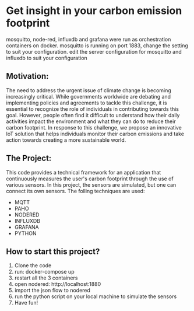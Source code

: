 # Get insight in your carbon emission footprint
mosquitto, node-red, influxdb and grafana were run as orchestration containers on docker.
mosquitto is running on port 1883, change the setting to suit your configuration.
edit the server configuration for mosquitto and influxdb to suit your configuration

## Motivation:
The need to address the urgent issue of climate change is becoming increasingly critical. While governments worldwide are debating and implementing policies and agreements to tackle this challenge, it is essential to recognize the role of individuals in contributing towards this goal. However, people often find it difficult to understand how their daily activities impact the environment and what they can do to reduce their carbon footprint. In response to this challenge, we propose an innovative IoT solution that helps individuals monitor their carbon emissions and take action towards creating a more sustainable world.

## The Project:
This code provides a technical framework for an application that continuously measures the user's carbon footprint through the use of various sensors. In this project, the sensors are simulated, but one can connect its own sensors. The folling techniques are used:

- MQTT
- PAHO
- NODERED
- INFLUXDB
- GRAFANA
- PYTHON

## How to start this project?
1. Clone the code
2. run: docker-compose up
3. restart all the 3 containers
4. open nodered: http://localhost:1880 
5. import the json flow to nodered
6. run the python script on your local machine to simulate the sensors
7. Have fun!
